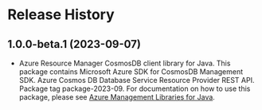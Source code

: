 # Release History

## 1.0.0-beta.1 (2023-09-07)

- Azure Resource Manager CosmosDB client library for Java. This package contains Microsoft Azure SDK for CosmosDB Management SDK. Azure Cosmos DB Database Service Resource Provider REST API. Package tag package-2023-09. For documentation on how to use this package, please see [Azure Management Libraries for Java](https://aka.ms/azsdk/java/mgmt).
